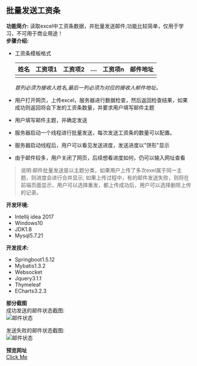 ## 批量发送工资条  
**功能简介:** 读取excel中工资条数据，并批量发送邮件;功能比较简单，仅用于学习，不可用于商业用途！   
**步骤介绍:** 
- 工资条模板格式

  |姓名|工资项1|工资项2|....|工资项n|邮件地址|
  |---|---|---|----|----|---|
  | | | | | | |
  
  *首列必须为接收人姓名,最后一列必须为对应的接收人邮件地址。*
- 用户打开网页，上传excel，服务器进行数据检查，然后返回检查结果，如果成功则返回将会下发的工资条数量，并要求用户填写邮件主题
- 用户填写邮件主题，并确定发送
- 服务器启动一个线程进行批量发送，每次发送工资条的数量可以配置。
- 服务器启动线程后，用户可以看见发送进度，发送进度以"饼形"显示
- 由于邮件较多，用户关闭了网页，后续想看进度如何，仍可以输入网址查看  
>  说明:邮件批量发送是以主题分类，如果用户上传了多次exel属于同一主题，则进度会进行合并显示;
        如果上传过程中，有的邮件发送失败，则将在前端页面显示，用户可以选择重发，都上传成功后，用户可以选择删除上传的记录。
 
**开发环境:**  
  - Intellij idea 2017
  - Windows10
  - JDK1.8
  - Mysql5.7.21  
  
**开发技术:**   
  - Springboot1.5.12
  - Mybatis1.3.2
  - Websocket
  - Jquery3.1.1
  - Thymeleaf
  - ECharts3.2.3
  
**部分截图**   
  成功发送的邮件状态截图:   
  ![邮件状态](https://picabstract-preview-ftn.weiyun.com:8443/ftn_pic_abs_v2/d7d71df71a1866c21e522329aacf20e0f0a8b978a5899eed460ebc66dd9bf0db222be351e285ea368d834fdb144e2276?pictype=scale&from=30111&version=3.3.3.3&uin=542600078&fname=email%20status.png&size=750)
  
  发送失败的邮件状态截图:     
  ![邮件状态](https://picabstract-preview-ftn.weiyun.com:8443/ftn_pic_abs_v2/477a9a2f710874f71c6d1b9d1eafe8569de5288dd3686e15ffff11ad17d4211b8cc2cc1876685a4f80ed1210e43473e6?pictype=scale&from=30111&version=3.3.3.3&uin=542600078&fname=failed_sending.png&size=750)
  
  **预览网址**  
  [Click Me](http://172.93.47.42)
  
  
  
  
